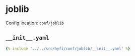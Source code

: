 # joblib

Config location: `conf/joblib`

## `__init__.yaml`

```yaml
{% include '../../src/hyfi/conf/joblib/__init__.yaml' %}
```

